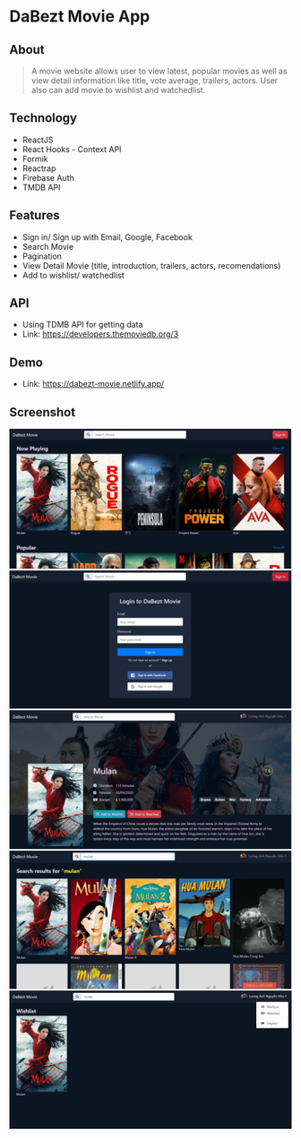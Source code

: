 # DaBezt Movie App

## About

> A movie website allows user to view latest, popular movies as well as view detail information like title, vote average, trailers, actors. User also can add movie to wishlist and watchedlist.

## Technology

-   ReactJS
-   React Hooks - Context API
-   Formik
-   Reactrap
-   Firebase Auth
-   TMDB API

## Features

-   Sign in/ Sign up with Email, Google, Facebook
-   Search Movie
-   Pagination
-   View Detail Movie (title, introduction, trailers, actors, recomendations)
-   Add to wishlist/ watchedlist

## API

-   Using TDMB API for getting data
-   Link: https://developers.themoviedb.org/3

## Demo

-   Link: https://dabezt-movie.netlify.app/

## Screenshot

![Screenshot from website ](./public/screenshots/1.JPG)
![Screenshot from website ](./public/screenshots/2.JPG)
![Screenshot from website ](./public/screenshots/3.JPG)
![Screenshot from website ](./public/screenshots/4.JPG)
![Screenshot from website ](./public/screenshots/5.JPG)
